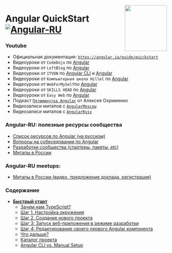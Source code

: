 [<img src="https://rawgit.com/brillout/awesome-angular-components/master/angular-logo.svg" align="right" width="131" height="143">](https://angular.io/guide/quickstart)

# Angular QuickStart  [![Angular-RU](https://img.shields.io/badge/Telegram_chat:-Angular_RU-216bc1.svg?style=flat)](https://t.me/angular_ru)

### Youtube

 - Официальная документация: [`https://angular.io/guide/quickstart`](https://angular.io/guide/quickstart)
 - Видеоуроки от `CodeDojo` по [Angular](https://www.youtube.com/playlist?list=PLqHlAwsJRxANhhHlAlazVrbX69UMJ9Bcu)
 - Видеоуроки от `LoftBlog` по [Angular](https://www.youtube.com/playlist?list=PLY4rE9dstrJzlDoCDCKmgD-xv8VwECOtc)
 - Видеоуроки от `ITVDN` по [Angular CLI](https://www.youtube.com/playlist?list=PLvItDmb0sZw9yk2HjJgEJfYr4VTr43W19) и [Angular](https://www.youtube.com/playlist?list=PLvItDmb0sZw9VKIWMc2Koq4EMo317tcrL)
 - Видеоуроки от `Компьютерная школа Hillel` по [Angular](https://www.youtube.com/watch?v=XVzed9zlVfw)
 - Видеоуроки от `WebForMySelf`по [Angular](https://www.youtube.com/playlist?list=PLD-piGJ3Dtl2WotoOks4_bWOv5wvrtOG_)
 - Видеоуроки от `SKILLS HEAD` по [Angular](https://www.youtube.com/watch?v=N2nOGXhZdM8) 
 - Видеоуроки от `Easy Web` по [Angular](https://www.youtube.com/channel/UCX52gr5pCkqvGejGHOdJByg)
 - Подкаст [`Пятиминутка Angular`](https://www.youtube.com/channel/UCQGzS3MitYnnjTRn2vanOmg/videos) от Алексея Охрименко
 - Видеозаписи митапов с [`AngularMoscow`](https://www.youtube.com/channel/UCpDTAtunmHBcI6CsJoUV7ww/videos)
 - Видеозаписи митапов с [`AngularKyiv`](https://www.youtube.com/channel/UCUpLCAi4YTOSUU5kyNGHlfw)

### Angular-RU: полезные ресурсы сообщества

 - [Список ресурсов по Angular (на русском)](https://github.com/Angular-RU/angular-awesome-list)
 - [Вопросы на собеседовании по Angular](https://github.com/Angular-RU/angular-interview-questions)
 - [Разработки сообщества (стартеры, пакеты, etc)](https://github.com/Angular-RU/angular-ru-devs)
 - [Митапы в России](https://github.com/Angular-RU/angular-russia-meetups)
 
### Angular-RU meetups:

- [Митапы в России (видео, предложение доклада, регистрация)](https://github.com/Angular-RU/angular-russia-meetups)

### Содержание

- **[Быстрый старт](src/first#s1)**
    - [Зачем нам TypeScript?](src/first#s1-1)
    - [Шаг 1. Настройка окружения](src/first#s1-2)
    - [Шаг 2. Создание нового проекта](src/first#s1-3)
    - [Шаг 3: Запуск веб-приложения в режиме разработки](src/first#s1-4)
    - [Шаг 4: Редактирование своего первого Angular компонента](src/first#s1-5)
    - [Что дальше?](src/first#s1-6)
    - [Каталог проекта](src/first#s1-7)
    - [Angular CLI vs. Manual Setup](src/first#s1-8)

